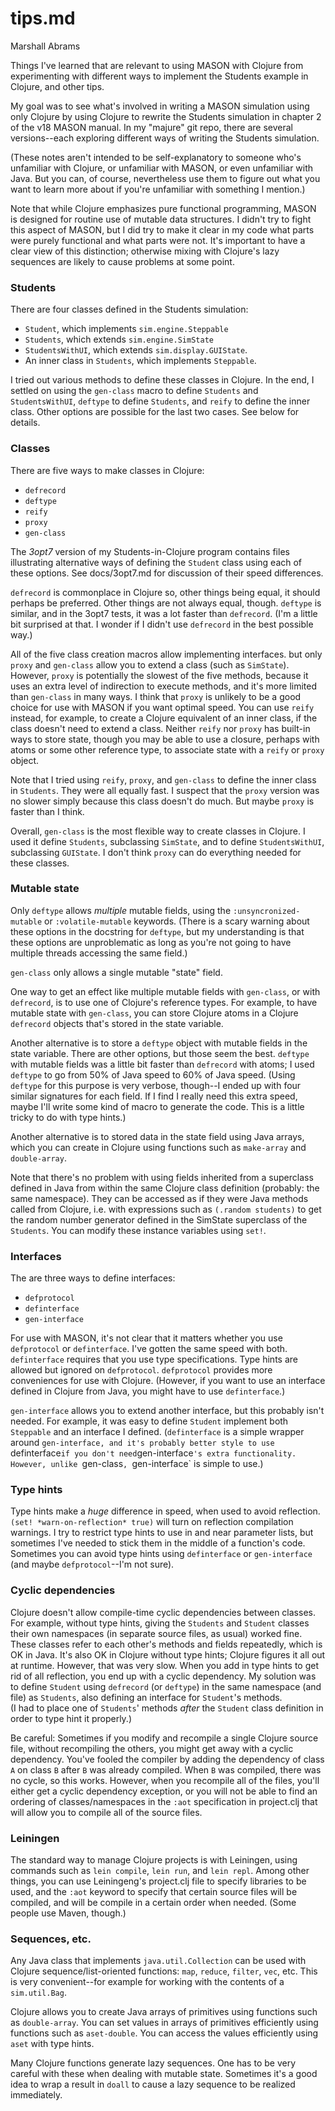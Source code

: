 tips.md
====
Marshall Abrams

Things I've learned that are relevant to using MASON with Clojure from
experimenting with different ways to implement the Students example in
Clojure, and other tips.

My goal was to see what's involved in writing a MASON simulation using
only Clojure by using Clojure to rewrite the Students simulation in
chapter 2 of the v18 MASON manual.  In my "majure" git repo, there are
several versions--each exploring different ways of writing the Students
simulation.

(These notes aren't intended to be self-explanatory to someone who's
unfamiliar with Clojure, or unfamiliar with MASON, or even unfamiliar
with Java.  But you can, of course, nevertheless use them to figure out
what you want to learn more about if you're unfamiliar with something
I mention.)

Note that while Clojure emphasizes pure functional programming, MASON is
designed for routine use of mutable data structures.  I didn't try to
fight this aspect of MASON, but I did try to make it clear in my code
what parts were purely functional and what parts were not.  It's
important to have a clear view of this distinction; otherwise mixing
with Clojure's lazy sequences are likely to cause problems at some
point.


### Students

There are four classes defined in the Students simulation:

* `Student`, which implements `sim.engine.Steppable`
* `Students`, which extends `sim.engine.SimState`
* `StudentsWithUI`, which extends `sim.display.GUIState`.
* An inner class in `Students`, which implements `Steppable`.

I tried out various methods to define these classes in Clojure.
In the end, I settled on using the `gen-class` macro to define
`Students` and `StudentsWithUI`, `deftype` to define `Students`, and
`reify` to define the inner class.  Other options are possible for the
last two cases.  See below for details.


### Classes

There are five ways to make classes in Clojure:

* `defrecord`
* `deftype`
* `reify`
* `proxy`
* `gen-class`

The *3opt7* version of my Students-in-Clojure program contains
files illustrating alternative ways of defining the `Student` class
using each of these options.  See docs/3opt7.md for discussion of their
speed differences.

`defrecord` is commonplace in Clojure so, other things being equal, it
should perhaps be preferred.  Other things are not always equal, though.
`deftype` is similar, and in the 3opt7 tests, it was a lot faster than
`defrecord`.  (I'm a little bit surprised at that.  I wonder if I didn't
use `defrecord` in the best possible way.)

All of the five class creation macros allow implementing interfaces.
but only `proxy` and `gen-class` allow you to extend a class (such as
`SimState`).  However, `proxy` is potentially the slowest of the five
methods, because it uses an extra level of indirection to execute
methods, and it's more limited than `gen-class` in many ways.  I think
that `proxy` is unlikely to be a good choice for use with MASON if you
want optimal speed.  You can use `reify` instead, for example, to create
a Clojure equivalent of an inner class, if the class doesn't need to
extend a class. Neither `reify` nor `proxy` has built-in ways to store
state, though you may be able to use a closure, perhaps with atoms or
some other reference type, to associate state with a `reify` or `proxy`
object.

Note that I tried using `reify`, `proxy`, and `gen-class` to define the
inner class in `Students`.  They were all equally fast.  I suspect that
the `proxy` version was no slower simply because this class doesn't do
much.  But maybe `proxy` is faster than I think.

Overall, `gen-class` is the most flexible way to create classes in
Clojure.  I used it define `Students`, subclassing `SimState`, and to
define `StudentsWithUI`, subclassing `GUIState`.  I don't think `proxy`
can do everything needed for these classes.

### Mutable state

Only `deftype` allows *multiple* mutable fields, using the
`:unsyncronized-mutable` or `:volatile-mutable` keywords.  (There is a
scary warning about these options in the docstring for `deftype`, but my
understanding is that these options are unproblematic as long as you're
not going to have multiple threads accessing the same field.)

`gen-class` only allows a single mutable "state" field.

One way to get an effect like multiple mutable fields with `gen-class`, or
with `defrecord`, is to use one of Clojure's reference types.  For
example, to have mutable state with `gen-class`, you can store Clojure
atoms in a Clojure `defrecord` objects that's stored in the state
variable.

Another alternative is to store a `deftype` object  with mutable
fields in the state variable.  There are other options, but those seem
the best.  `deftype` with mutable fields was a little bit faster than
`defrecord` with atoms; I used `deftype` to go from 50% of Java speed
to 60% of Java speed.  (Using `deftype` for this purpose is very
verbose, though--I ended up with four similar signatures for each
field.  If I find I really need this extra speed, maybe I'll write
some kind of macro to generate the code.  This is a little tricky to
do with type hints.)

Another alternative is to stored data in the state field using Java
arrays, which you can create in Clojure using functions such as
`make-array` and `double-array`.

Note that there's no problem with using fields inherited from a
superclass defined in Java from within the same Clojure class definition
(probably: the same namespace).  They can be accessed as if they were
Java methods called from Clojure, i.e. with expressions such as
`(.random students)` to get the random number generator defined in the
SimState superclass of the `Students`.  You can modify these instance
variables using `set!`.


### Interfaces

The are three ways to define interfaces:

* `defprotocol`
* `definterface`
* `gen-interface`

For use with MASON, it's not clear that it matters whether you use
`defprotocol` or `definterface`.  I've gotten the same speed with both.
`definterface` requires that you use type specifications.  Type hints
are allowed but ignored on `defprotocol`.  `defprotocol` provides more
conveniences for use with Clojure.  (However, if you want to use an
interface defined in Clojure from Java, you might have to use
`definterface`.)

`gen-interface` allows you to extend another interface, but
this probably isn't needed.  For example, it was easy to define
`Student` implement both `Steppable` and an interface I defined.
(`definterface` is a simple wrapper around `gen-interface, and it's
probably better style to use `definterface` if you don't need
`gen-interface`'s extra functionality.  However, unlike `gen-class`,
`gen-interface` is simple to use.)


### Type hints

Type hints make a *huge* difference in speed, when used to avoid
reflection.  `(set! *warn-on-reflection* true)` will turn on reflection
compilation warnings.  I try to restrict type hints to use in and near
parameter lists, but sometimes I've needed to stick them in the middle
of a function's code.  Sometimes you can avoid type hints using
`definterface` or `gen-interface` (and maybe `defprotocol`--I'm not
sure).


### Cyclic dependencies

Clojure doesn't allow compile-time cyclic dependencies between
classes.  For example, without type hints, giving the `Students` and
`Student` classes their own namespaces (in separate source files, as
usual) worked fine.  These classes refer to each other's methods and
fields repeatedly, which is OK in Java.  It's also OK in Clojure without
type hints; Clojure figures it all out at runtime.  However, that was
very slow.  When you add in type hints to get rid of all reflection, you
end up with a cyclic dependency.  My solution was to define `Student`
using `defrecord` (or `deftype`) in the same namespace (and file) as
`Students`, also defining an interface for `Student`'s methods.  
(I had to place one of `Students`' methods *after* the `Student` class
definition in order to type hint it properly.)

Be careful:  Sometimes if you modify and recompile a single Clojure
source file, without recompiling the others, you might get away with a
cyclic dependency.  You've fooled the compiler by adding the dependency
of class `A` on class `B` after `B` was already compiled.  When `B` was
compiled, there was no cycle, so this works.  However, when you
recompile all of the files, you'll either get a cyclic dependency
exception, or you will not be able to find an ordering of
classes/namespaces in the `:aot` specification in project.clj that will
allow you to compile all of the source files.


### Leiningen

The standard way to manage Clojure projects is with Leiningen, using
commands such as `lein compile`, `lein run`, and `lein repl`.  Among
other things, you can use Leiningeng's project.clj file to specify
libraries to be used, and the `:aot` keyword to specify that certain
source files will be compiled, and will be compile in a certain order
when needed.  (Some people use Maven, though.)


### Sequences, etc.

Any Java class that implements `java.util.Collection` can be used
with Clojure sequence/list-oriented functions: `map`, `reduce`,
`filter`, `vec`, etc.  This is very convenient--for example for working
with the contents of a `sim.util.Bag`.

Clojure allows you to create Java arrays of primitives using
functions such as `double-array`.  You can set values in arrays of
primitives efficiently using functions such as `aset-double`.
You can access the values efficiently using `aset` with type hints.

Many Clojure functions generate lazy sequences.  One has to be very
careful with these when dealing with mutable state.  Sometimes it's a
good idea to wrap a result in `doall` to cause a lazy sequence to be
realized immediately.

